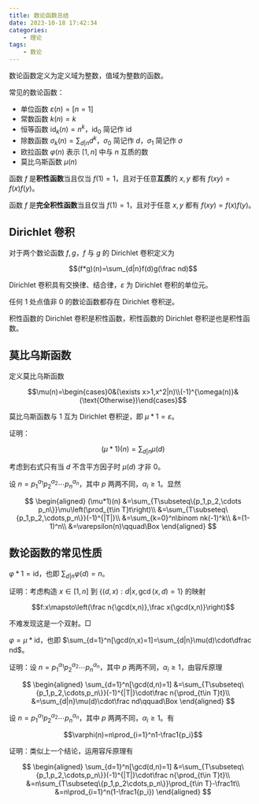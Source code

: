 ```yaml
---
title: 数论函数总结
date: 2023-10-18 17:42:34
categories:
    - 理论
tags:
    - 数论
---
```


数论函数定义为定义域为整数，值域为整数的函数。

常见的数论函数：

- 单位函数 $\varepsilon(n)=[n=1]$
- 常数函数 $k(n)=k$
- 恒等函数 $\mathrm{id}_k(n)=n^k$，$\mathrm{id}_0$ 简记作 $\mathrm{id}$
- 除数函数 $\sigma_k(n)=\sum_{d|n}d^k$，$\sigma_0$ 简记作 $d$，$\sigma_1$ 简记作 $\sigma$
- 欧拉函数 $\varphi(n)$ 表示 $[1,n]$ 中与 $n$ 互质的数
- 莫比乌斯函数 $\mu(n)$

函数 $f$ 是**积性函数**当且仅当 $f(1)=1$，且对于任意**互质**的 $x,y$ 都有 $f(xy)=f(x)f(y)$。

函数 $f$ 是**完全积性函数**当且仅当 $f(1)=1$，且对于任意 $x,y$ 都有 $f(xy)=f(x)f(y)$。

## Dirichlet 卷积

对于两个数论函数 $f,g$，$f$ 与 $g$ 的 Dirichlet 卷积定义为

$$(f*g)(n)=\sum_{d|n}f(d)g(\frac nd)$$

Dirichlet 卷积具有交换律、结合律，$\varepsilon$ 为 Dirichlet 卷积的单位元。

任何 $1$ 处点值非 $0$ 的数论函数都存在 Dirichlet 卷积逆。

积性函数的 Dirichlet 卷积是积性函数，积性函数的 Dirichlet 卷积逆也是积性函数。

## 莫比乌斯函数

定义莫比乌斯函数

$$\mu(n)=\begin{cases}0&(\exists x>1,x^2|n)\\(-1)^{\omega(n)}&(\text{Otherwise})\end{cases}$$

莫比乌斯函数与 $1$ 互为 Dirichlet 卷积逆，即 $\mu*1=\varepsilon$。

证明：

$$(\mu*1)(n)=\sum_{d|n}\mu(d)$$

考虑到右式只有当 $d$ 不含平方因子时 $\mu(d)$ 才非 $0$。

设 $n={p_1}^{\alpha_1}{p_2}^{\alpha_2}\cdots{p_n}^{\alpha_n}$，其中 $p$ 两两不同，$\alpha_i\ge1$。显然

$$
\begin{aligned}
(\mu*1)(n)
&=\sum_{T\subseteq\{p_1,p_2,\cdots p_n\}}\mu\left(\prod_{t\in T}t\right)\\
&=\sum_{T\subseteq\{p_1,p_2,\cdots,p_n\}}(-1)^{|T|}\\
&=\sum_{k=0}^n\binom nk(-1)^k\\
&=(1-1)^n\\
&=\varepsilon(n)\qquad\Box
\end{aligned}
$$

## 数论函数的常见性质

$\varphi*1=\mathrm{id}$，也即 $\sum_{d|n}\varphi(d)=n$。

证明：考虑构造 $x\in[1,n]$ 到 $\{(d,x):d|x,\gcd(x,d)=1\}$ 的映射

$$f:x\mapsto\left(\frac n{\gcd(x,n)},\frac x{\gcd(x,n)}\right)$$

不难发现这是一个双射。$\Box$

$\varphi=\mu*\mathrm{id}$，也即 $\sum_{d=1}^n[\gcd(n,x)=1]=\sum_{d|n}\mu(d)\cdot\dfrac nd$。

证明：设 $n={p_1}^{\alpha_1}{p_2}^{\alpha_2}\cdots{p_n}^{\alpha_n}$，其中 $p$ 两两不同，$\alpha_i\ge1$，由容斥原理

$$
\begin{aligned}
\sum_{d=1}^n[\gcd(d,n)=1]
&=\sum_{T\subseteq\{p_1,p_2,\cdots,p_n\}}(-1)^{|T|}\cdot\frac n{\prod_{t\in T}t}\\
&=\sum_{d|n}\mu(d)\cdot\frac nd\qquad\Box
\end{aligned}
$$

设 $n={p_1}^{\alpha_1}{p_2}^{\alpha_2}\cdots{p_n}^{\alpha_n}$，其中 $p$ 两两不同，$\alpha_i\ge1$。有

$$\varphi(n)=n\prod_{i=1}^n1-\frac1{p_i}$$

证明：类似上一个结论，运用容斥原理有

$$
\begin{aligned}
\sum_{d=1}^n[\gcd(d,n)=1]
&=\sum_{T\subseteq\{p_1,p_2,\cdots,p_n\}}(-1)^{|T|}\cdot\frac n{\prod_{t\in T}t}\\
&=n\sum_{T\subseteq\{p_1,p_2\cdots,p_n\}}\prod_{t\in T}-\frac1t\\
&=n\prod_{i=1}^n(1-\frac1{p_i})
\end{aligned}
$$
